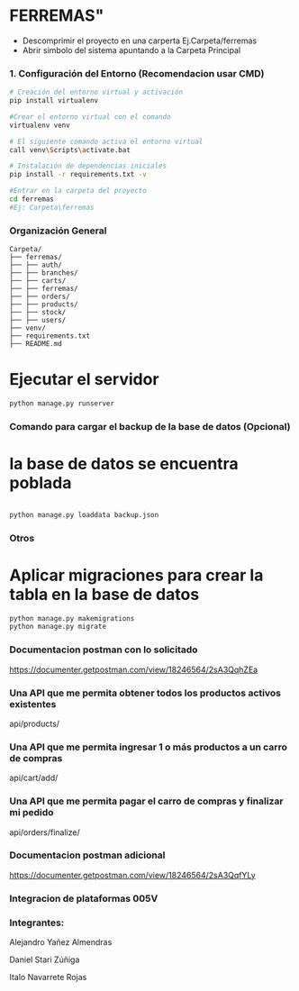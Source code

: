 # FERREMAS" 

- Descomprimir el proyecto en una carperta Ej.Carpeta/ferremas
- Abrir simbolo del sistema apuntando a la Carpeta Principal


### 1. Configuración del Entorno (Recomendacion usar CMD)
```bash
# Creación del entorno virtual y activación
pip install virtualenv

#Crear el entorno virtual con el comando
virtualenv venv

# El siguiente comando activa el entorno virtual 
call venv\Scripts\activate.bat

# Instalación de dependencias iniciales
pip install -r requirements.txt -v

#Entrar en la carpeta del proyecto
cd ferremas
#Ej: Carpeta\ferremas
```

### Organización General
```
Carpeta/
├── ferremas/
├── ├── auth/
├── ├── branches/
├── ├── carts/
├── ├── ferremas/
├── ├── orders/
├── ├── products/
├── ├── stock/
├── ├── users/
├── venv/
├── requirements.txt
├── README.md
```

# Ejecutar el servidor
```bash
python manage.py runserver
```



### Comando para cargar el backup de la base de datos (Opcional)
# la base de datos se encuentra poblada
```bash

python manage.py loaddata backup.json
```


### Otros

# Aplicar migraciones para crear la tabla en la base de datos
```bash
python manage.py makemigrations
python manage.py migrate
```


### Documentacion postman con lo solicitado
https://documenter.getpostman.com/view/18246564/2sA3QqhZEa


### Una API que me permita obtener todos los productos activos existentes
api/products/

### Una API que me permita ingresar 1 o más productos a un carro de compras
api/cart/add/

### Una API que me permita pagar el carro de compras y finalizar mi pedido
api/orders/finalize/


### Documentacion postman adicional
https://documenter.getpostman.com/view/18246564/2sA3QqfYLy




### Integracion de plataformas 005V

### Integrantes:

Alejandro Yañez Almendras

Daniel Stari Zúñiga

Italo Navarrete Rojas
